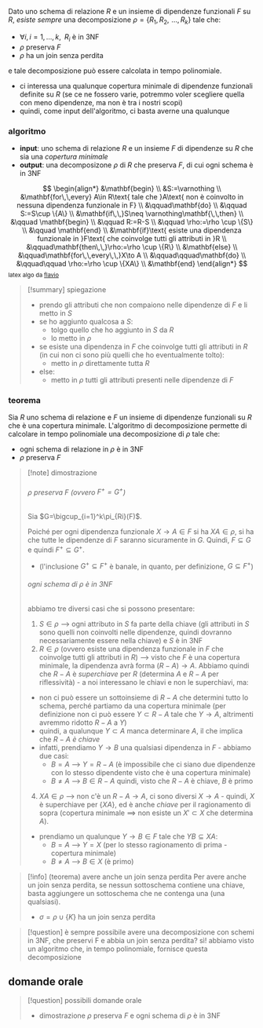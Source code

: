 Dato uno schema di relazione $R$ e un insieme di dipendenze funzionali $F$ su $R$, *esiste sempre* una decomposizione $\rho=\{ R_{1},\,R_{2},\,\,\dots,\,R_{k} \}$ tale che:
- $\forall i,\,i=1,\dots,k,\,\,\,R_{i}$ è in 3NF
- $\rho$ preserva $F$
- $\rho$ ha un join senza perdita

e tale decomposizione può essere calcolata in tempo polinomiale.

- ci interessa una qualunque copertura minimale di dipendenze funzionali definite su $R$ (se ce ne fossero varie, potremmo voler scegliere quella con meno dipendenze, ma non è tra i nostri scopi)
- quindi, come input dell'algoritmo, ci basta averne una qualunque

### algoritmo
- **input**: uno schema di relazione $R$ e un insieme $F$ di dipendenze su $R$ che sia una *copertura minimale*
- **output**: una decomposizone $\rho$ di $R$ che preserva $F$, di cui ogni schema è in 3NF

$$
\begin{align*}
&\mathbf{begin} \\
&S:=\varnothing \\
&\mathbf{for\,\,every} A\in R\text{ tale che }A\text{ non è coinvolto in nessuna dipendenza funzionale in F} \\
&\qquad\mathbf{do} \\
&\qquad S:=S\cup \{A\} \\
&\mathbf{if\,\,}S\neq \varnothing\mathbf{\,\,then} \\
&\qquad \mathbf{begin} \\
&\qquad R:=R-S \\
&\qquad \rho:=\rho \cup \{S\} \\
&\qquad \mathbf{end} \\
&\mathbf{if}\text{ esiste una dipendenza funzionale in }F\text{ che coinvolge tutti gli attributi in }R \\
&\qquad\mathbf{then\,\,}\rho:=\rho \cup \{R\} \\
&\mathbf{else} \\
&\qquad\mathbf{for\,\,every\,\,}X\to A \\
&\qquad\qquad\mathbf{do} \\
&\qquad\qquad \rho:=\rho \cup \{XA\} \\
&\mathbf{end}
\end{align*}
$$
<small> latex algo da [flavio](https://github.com/thegeek-sys/Vault/blob/main/Class/Basi%20di%20dati/Algoritmo%20di%20decomposizione.md)</small>

>[!summary] spiegazione
>- prendo gli attributi che non compaiono nelle dipendenze di $F$ e li metto in $S$
>- se ho aggiunto qualcosa a $S$:
>	- tolgo quello che ho aggiunto in $S$ da $R$
>	- lo metto in $\rho$
>- se esiste una dipendenza in $F$ che coinvolge tutti gli attributi in $R$ (in cui non ci sono più quelli che ho eventualmente tolto):
>	- metto in $\rho$ direttamente tutta $R$
>- else:
>	- metto in $\rho$ tutti gli attributi presenti nelle dipendenze di $F$

### teorema
Sia $R$ uno schema di relazione e $F$ un insieme di dipendenze funzionali su $R$ che è una copertura minimale.
L'algoritmo di decomposizione permette di calcolare in tempo polinomiale una decomposizione di $\rho$ tale che:
- ogni schema di relazione in $\rho$ è in 3NF
- $\rho$ preserva $F$

>[!note] dimostrazione
>###### $\rho$ preserva $F$ (ovvero $F^+=G^+$)
>Sia $G=\bigcup_{i=1}^k\pi_{Ri}(F)$.
> 
>Poiché per ogni dipendenza funzionale $X\to A\in F$ si ha $XA\in \rho$, si ha che tutte le dipendenze di $F$ saranno sicuramente in $G$. 
>Quindi, $F\subseteq G$ e quindi $F^+\subseteq G^+$.
>- (l'inclusione $G^+\subseteq F^+$ è banale, in quanto, per definizione, $G\subseteq F^+$)
>
>###### ogni schema di $\rho$ è in 3NF
>abbiamo tre diversi casi che si possono presentare:
>1) $S\in \rho$ --> ogni attributo in $S$ fa parte della chiave (gli attributi in $S$ sono quelli non coinvolti nelle dipendenze, quindi dovranno necessariamente essere nella chiave) e $S$ è in 3NF 
>2) $R\in \rho$ (ovvero esiste una dipendenza funzionale in $F$ che coinvolge tutti gli attributi in $R$) --> visto che $F$ è una copertura minimale, la dipendenza avrà forma $(R-A)\to A$.
>	Abbiamo quindi che $R-A$ è *superchiave* per $R$ (determina $A$ e $R-A$ per riflessività) - a noi interessano le chiavi e non le superchiavi, ma:
>	- non ci può essere un sottoinsieme di $R-A$ che determini tutto lo schema, perché partiamo da una copertura minimale (per definizione non ci può essere $Y\subset R-A$ tale che $Y\to A$, altrimenti avremmo ridotto $R-A$ a $Y$)
>	- quindi, a qualunque $Y\subset A$ manca determinare $A$, il che implica che $R-A$ *è chiave*
>	- infatti, prendiamo $Y\to B$ una qualsiasi dipendenza in $F$ - abbiamo due casi:
>		- $B=A$ --> $Y=R-A$ (è impossibile che ci siano due dipendenze con lo stesso dipendente visto che è una copertura minimale)
>		- $B\neq A$ --> $B\in R-A$ quindi, visto che $R-A$ è chiave, $B$ è primo
>4) $XA\in \rho$ --> non c'è un $R-A\to A$, ci sono diversi $X\to A$ - quindi, $X$ è superchiave per $\{ XA \}$, ed è anche *chiave* per il ragionamento di sopra (copertura minimale $\implies$ non esiste un $X'\subset X$ che determina $A$).
>	- prendiamo un qualunque $Y\to B\in F$ tale che $YB\subseteq XA$:
>		- $B=A$ --> $Y=X$ (per lo stesso ragionamento di prima - copertura minimale)
>		- $B\neq A$ --> $B\in X$  (è primo)

>[!info] (teorema) avere anche un join senza perdita
>Per avere anche un join senza perdita, se nessun sottoschema contiene una chiave, basta aggiungere un sottoschema che ne contenga una (una qualsiasi).
>- $\sigma=\rho\cup \{ K \}$ ha un join senza perdita

>[!question] è sempre possibile avere una decomposizione con schemi in 3NF, che preservi F e abbia un join senza perdita?
>sì! 
>abbiamo visto un algoritmo che, in tempo polinomiale, fornisce questa decomposizione

## domande orale
>[!question] possibili domande orale
>- dimostrazione $\rho$ preserva $F$ e ogni schema di $\rho$ è in 3NF